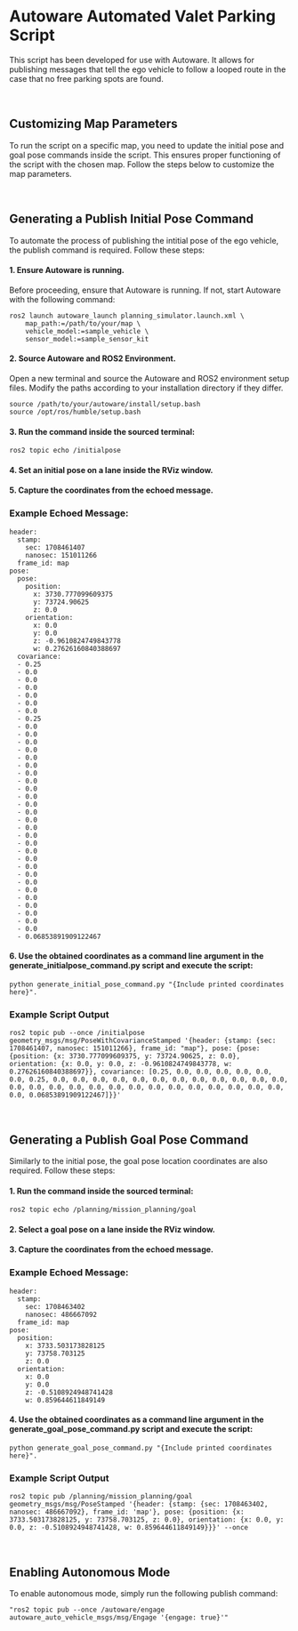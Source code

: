 # Autoware Automated Valet Parking Script

This script has been developed for use with Autoware. It allows for publishing messages that tell the ego vehicle to follow a looped route in the case that no free parking spots are found.

<br>

## Customizing Map Parameters

To run the script on a specific map, you need to update the initial pose and goal pose commands inside the script. This ensures proper functioning of the script with the chosen map. Follow the steps below to customize the map parameters.


<br>

## Generating a Publish Initial Pose Command

To automate the process of publishing the intitial pose of the ego vehicle, the publish command is required. Follow these steps:

#### 1. Ensure Autoware is running.
Before proceeding, ensure that Autoware is running. If not, start Autoware with the following command:

```
ros2 launch autoware_launch planning_simulator.launch.xml \
    map_path:=/path/to/your/map \
    vehicle_model:=sample_vehicle \
    sensor_model:=sample_sensor_kit
```

#### 2. Source Autoware and ROS2 Environment.
Open a new terminal and source the Autoware and ROS2 environment setup files. Modify the paths according to your installation directory if they differ.

```
source /path/to/your/autoware/install/setup.bash
source /opt/ros/humble/setup.bash
```

#### 3. Run the command inside the sourced terminal: 
``` 
ros2 topic echo /initialpose
```

#### 4. Set an initial pose on a lane inside the RViz window.

#### 5. Capture the coordinates from the echoed message.

### Example Echoed Message:
```
header:
  stamp:
    sec: 1708461407
    nanosec: 151011266
  frame_id: map
pose:
  pose:
    position:
      x: 3730.777099609375
      y: 73724.90625
      z: 0.0
    orientation:
      x: 0.0
      y: 0.0
      z: -0.9610824749843778
      w: 0.27626160840388697
  covariance:
  - 0.25
  - 0.0
  - 0.0
  - 0.0
  - 0.0
  - 0.0
  - 0.0
  - 0.25
  - 0.0
  - 0.0
  - 0.0
  - 0.0
  - 0.0
  - 0.0
  - 0.0
  - 0.0
  - 0.0
  - 0.0
  - 0.0
  - 0.0
  - 0.0
  - 0.0
  - 0.0
  - 0.0
  - 0.0
  - 0.0
  - 0.0
  - 0.0
  - 0.0
  - 0.0
  - 0.0
  - 0.0
  - 0.0
  - 0.0
  - 0.0
  - 0.06853891909122467
```

#### 6. Use the obtained coordinates as a command line argument in the generate_initialpose_command.py script and execute the script:
```
python generate_initial_pose_command.py "{Include printed coordinates here}".
```
### Example Script Output

```
ros2 topic pub --once /initialpose geometry_msgs/msg/PoseWithCovarianceStamped '{header: {stamp: {sec: 1708461407, nanosec: 151011266}, frame_id: "map"}, pose: {pose: {position: {x: 3730.777099609375, y: 73724.90625, z: 0.0}, orientation: {x: 0.0, y: 0.0, z: -0.9610824749843778, w: 0.27626160840388697}}, covariance: [0.25, 0.0, 0.0, 0.0, 0.0, 0.0, 0.0, 0.25, 0.0, 0.0, 0.0, 0.0, 0.0, 0.0, 0.0, 0.0, 0.0, 0.0, 0.0, 0.0, 0.0, 0.0, 0.0, 0.0, 0.0, 0.0, 0.0, 0.0, 0.0, 0.0, 0.0, 0.0, 0.0, 0.0, 0.0, 0.06853891909122467]}}'
```

<br>


## Generating a Publish Goal Pose Command

Similarly to the initial pose, the goal pose location coordinates are also required. Follow these steps:

#### 1. Run the command inside the sourced terminal: 
``` 
ros2 topic echo /planning/mission_planning/goal
```

#### 2. Select a goal pose on a lane inside the RViz window.

#### 3. Capture the coordinates from the echoed message.

### Example Echoed Message:
```
header:
  stamp:
    sec: 1708463402
    nanosec: 486667092
  frame_id: map
pose:
  position:
    x: 3733.503173828125
    y: 73758.703125
    z: 0.0
  orientation:
    x: 0.0
    y: 0.0
    z: -0.5108924948741428
    w: 0.859644611849149
```

#### 4. Use the obtained coordinates as a command line argument in the generate_goal_pose_command.py script and execute the script:
```
python generate_goal_pose_command.py "{Include printed coordinates here}".
```
### Example Script Output

```
ros2 topic pub /planning/mission_planning/goal geometry_msgs/msg/PoseStamped '{header: {stamp: {sec: 1708463402, nanosec: 486667092}, frame_id: 'map'}, pose: {position: {x: 3733.503173828125, y: 73758.703125, z: 0.0}, orientation: {x: 0.0, y: 0.0, z: -0.5108924948741428, w: 0.859644611849149}}}' --once
```


<br>

## Enabling Autonomous Mode

To enable autonomous mode, simply run the following publish command:

```
"ros2 topic pub --once /autoware/engage autoware_auto_vehicle_msgs/msg/Engage '{engage: true}'"
```


